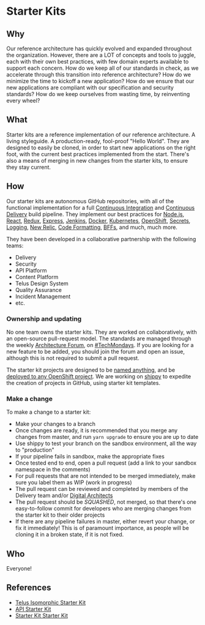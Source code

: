 # Starter Kits

## Why

Our reference architecture has quickly evolved and expanded throughout the organization. However, there are a LOT of concepts and tools to juggle, each with their own best practices, with few domain experts available to support each concern. How do we keep all of our standards in check, as we accelerate through this transition into reference architecture? How do we minimize the time to kickoff a new application? How do we ensure that our new applications are compliant with our specification and security standards? How do we keep ourselves from wasting time, by reinventing every wheel?

## What

Starter kits are a reference implementation of our reference architecture. A living styleguide. A production-ready, fool-proof "Hello World". They are designed to easily be cloned, in order to start new applications on the right foot, with the current best practices implemented from the start. There's also a means of merging in new changes from the starter kits, to ensure they stay current.

## How

Our starter kits are autonomous GitHub repositories, with all of the functional implementation for a full [Continuous Integration](../process/continuous-integration.md) and [Continuous Delivery](../process/continuous-delivery.md) build pipeline. They implement our best practices for [Node.js](node.md), [React](react.md), [Redux](redux.md), [Express](express.md), [Jenkins](../delivery/jenkins.md), [Docker](../delivery/docker.md), [Kubernetes](../delivery/kubernetes.md), [OpenShift](../delivery/openshift.md), [Secrets](../delivery/secrets.md), [Logging](logging.md), [New Relic](newrelic.md), [Code Formatting](code-formatting.md), [BFFs](bff.md), and much, much more.

They have been developed in a collaborative partnership with the following teams:
-   Delivery
-   Security
-   API Platform
-   Content Platform
-   Telus Design System
-   Quality Assurance
-   Incident Management
-   etc.

### Ownership and updating

No one team owns the starter kits. They are worked on collaboratively, with an open-source pull-request model. The standards are managed through the weekly [Architecture Forum](https://github.com/telusdigital/architecture-forum), on [#TechMondays](https://telusdigital.atlassian.net/wiki/display/techmondays/Schedule). If you are looking for a new feature to be added, you should join the forum and open an issue, although this is not required to submit a pull request.

The starter kit projects are designed to be [named anything](https://github.com/telusdigital/telus-isomorphic-starter-kit/blob/master/CLONING.md), and be [deployed to any OpenShift project](https://github.com/telusdigital/telus-isomorphic-starter-kit/blob/master/openshift/README.md). We are working on [shippy](../delivery/shippy.md) to expedite the creation of projects in GitHub, using starter kit templates.

### Make a change

To make a change to a starter kit:

-   Make your changes to a branch
-   Once changes are ready, it is recommended that you merge any changes from master, and run `yarn upgrade` to ensure you are up to date
-   Use shippy to test your branch on the sandbox environment, all the way to "production"
-   If your pipeline fails in sandbox, make the appropriate fixes
-   Once tested end to end, open a pull request (add a link to your sandbox namespace in the comments)
-   For pull requests that are not intended to be merged immediately, make sure you label them as WIP (work in progress)
-   The pull request can be reviewed and completed by members of the Delivery team and/or [Digital Architects](https://github.com/orgs/telusdigital/teams/digital-architecture/members)
-   The pull request should be *SQUASHED*, not merged, so that there's one easy-to-follow commit for developers who are merging changes from the starter kit to their older projects
-   If there are any pipeline failures in master, either revert your change, or fix it immediately! This is of paramount importance, as people will be cloning it in a broken state, if it is not fixed.

## Who

Everyone!

## References

-   [Telus Isomorphic Starter Kit](https://github.com/telusdigital/telus-isomorphic-starter-kit)
-   [API Starter Kit](https://github.com/telusdigital/api-starter-kit)
-   [Starter Kit Starter Kit](https://github.com/telusdigital/starter-kit-starter-kit)
